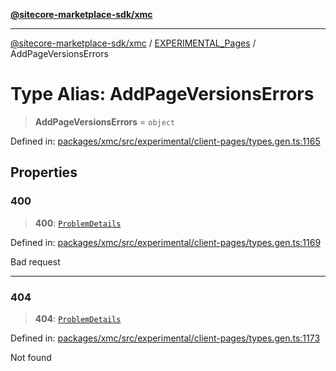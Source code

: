 [**@sitecore-marketplace-sdk/xmc**](../../../../README.md)

***

[@sitecore-marketplace-sdk/xmc](../../../../README.md) / [EXPERIMENTAL\_Pages](../README.md) / AddPageVersionsErrors

# Type Alias: AddPageVersionsErrors

> **AddPageVersionsErrors** = `object`

Defined in: [packages/xmc/src/experimental/client-pages/types.gen.ts:1165](https://github.com/Sitecore/marketplace-sdk/blob/main/packages/xmc/src/experimental/client-pages/types.gen.ts#L1165)

## Properties

### 400

> **400**: [`ProblemDetails`](ProblemDetails.md)

Defined in: [packages/xmc/src/experimental/client-pages/types.gen.ts:1169](https://github.com/Sitecore/marketplace-sdk/blob/main/packages/xmc/src/experimental/client-pages/types.gen.ts#L1169)

Bad request

***

### 404

> **404**: [`ProblemDetails`](ProblemDetails.md)

Defined in: [packages/xmc/src/experimental/client-pages/types.gen.ts:1173](https://github.com/Sitecore/marketplace-sdk/blob/main/packages/xmc/src/experimental/client-pages/types.gen.ts#L1173)

Not found
